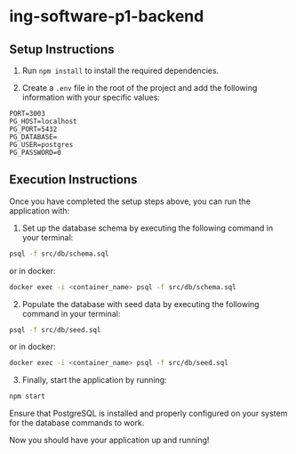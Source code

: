 # ing-software-p1-backend

## Setup Instructions

1. Run `npm install` to install the required dependencies.

2. Create a `.env` file in the root of the project and add the following information with your specific values:

```plaintext
PORT=3003
PG_HOST=localhost
PG_PORT=5432
PG_DATABASE=
PG_USER=postgres
PG_PASSWORD=0
```

## Execution Instructions

Once you have completed the setup steps above, you can run the application with:

1. Set up the database schema by executing the following command in your terminal:

```bash
psql -f src/db/schema.sql
```

or in docker:

```bash
docker exec -i <container_name> psql -f src/db/schema.sql
```

2. Populate the database with seed data by executing the following command in your terminal:

```bash
psql -f src/db/seed.sql
```
or in docker:

```bash
docker exec -i <container_name> psql -f src/db/seed.sql
```


3. Finally, start the application by running:

```bash
npm start
```

Ensure that PostgreSQL is installed and properly configured on your system for the database commands to work.

Now you should have your application up and running!
